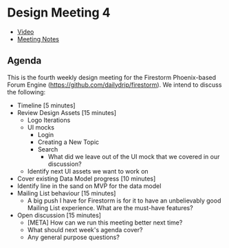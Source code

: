 # Design Meeting 4

- [Video](https://www.bigmarker.com/remote-meetup/Firestorm-Weekly-Design-Meeting-4)
- [Meeting Notes](https://docs.google.com/document/d/1LgThifB1DdYMYfWFAQfIfiPpp-q-7mqHICd9kCCDnD8/edit?disco=AAAAA5iMAjI)

## Agenda

This is the fourth weekly design meeting for the Firestorm Phoenix-based Forum
Engine (https://github.com/dailydrip/firestorm).  We intend to discuss the
following:

- Timeline [5 minutes]
- Review Design Assets [15 minutes]
  - Logo Iterations
  - UI mocks
    - Login
    - Creating a New Topic
    - Search
      - What did we leave out of the UI mock that we covered in our discussion?
  - Identify next UI assets we want to work on
- Cover existing Data Model progress [10 minutes]
- Identify line in the sand on MVP for the data model
- Mailing List behaviour [15 minutes]
  - A big push I have for Firestorm is for it to have an unbelievably good Mailing List experience. What are the must-have features?
- Open discussion [15 minutes]
  - [META] How can we run this meeting better next time?
  - What should next week's agenda cover?
  - Any general purpose questions?
